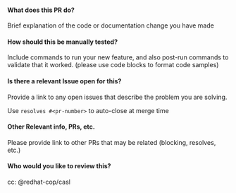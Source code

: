#### What does this PR do?
Brief explanation of the code or documentation change you have made

#### How should this be manually tested?
Include commands to run your new feature, and also post-run commands to validate that it worked. (please use code blocks to format code samples)

#### Is there a relevant Issue open for this?
Provide a link to any open issues that describe the problem you are solving.

Use `resolves #<pr-number>` to auto-close at merge time

#### Other Relevant info, PRs, etc.
Please provide link to other PRs that may be related (blocking, resolves, etc.)

#### Who would you like to review this?
cc: @redhat-cop/casl
